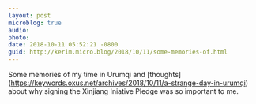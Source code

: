 ```yaml
---
layout: post
microblog: true
audio: 
photo: 
date: 2018-10-11 05:52:21 -0800
guid: http://kerim.micro.blog/2018/10/11/some-memories-of.html
---
```

Some memories of my time in Urumqi and [thoughts] (https://keywords.oxus.net/archives/2018/10/11/a-strange-day-in-urumqi) about why signing the Xinjiang Iniative Pledge was so important to me.

